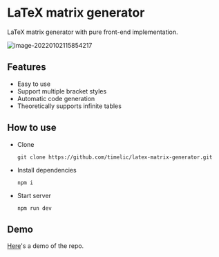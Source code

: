 # LaTeX matrix generator

LaTeX matrix generator with pure front-end implementation.

![image-20220102115854217](https://gitee.com/fetiss/img_clound/raw/master/img/2022/01/02/24498_image-20220102115854217.png)

## Features

- Easy to use
- Support multiple bracket styles
- Automatic code generation
- Theoretically supports infinite tables

## How to use

+ Clone

  ```
  git clone https://github.com/timelic/latex-matrix-generator.git
  ```

+ Install dependencies

  ```
  npm i
  ```

+ Start server

  ```
  npm run dev
  ```

## Demo

[Here](https://latex-matrix-generator.vercel.app/)'s a demo of the repo.
